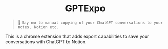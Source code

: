 <h1 align="center">GPTExpo</h1>

> 🎉 `Say no to manual copying of your ChatGPT conversations to your notes, Notion etc.`

This is a chrome extension that adds export capabilities to save your conversations with ChatGPT to Notion.